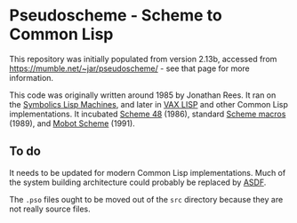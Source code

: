 # Pseudoscheme - Scheme to Common Lisp

This repository was initially populated from version 2.13b, accessed
from https://mumble.net/~jar/pseudoscheme/ - see that page for more
information.

This code was originally written around 1985 by Jonathan Rees.  It ran
on the [Symbolics Lisp Machines](https://en.wikipedia.org/wiki/Lisp_machine),
and later in [VAX LISP](https://en.wikipedia.org/wiki/Vax_Common_Lisp)
and other Common
Lisp implementations.  It incubated [Scheme 48](http://s48.org/) (1986),
standard [Scheme macros](http://3e8.org/pub/pdf-t1/macros_that_work.pdf)
(1989), and [Mobot Scheme](https://mumble.net/~jar/pubs/scheme-mobile-robots.pdf)
(1991).

## To do

It needs to be updated for modern Common Lisp implementations.  Much
of the system building architecture could probably be replaced by
[ASDF](https://common-lisp.net/project/asdf/).

The `.pso` files ought to be moved out of the `src` directory because
they are not really source files.
